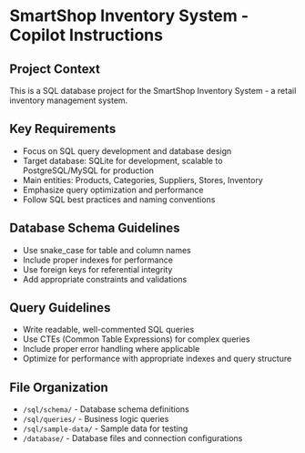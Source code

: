 # SmartShop Inventory System - Copilot Instructions

<!-- Use this file to provide workspace-specific custom instructions to Copilot. For more details, visit https://code.visualstudio.com/docs/copilot/copilot-customization#_use-a-githubcopilotinstructionsmd-file -->

## Project Context
This is a SQL database project for the SmartShop Inventory System - a retail inventory management system.

## Key Requirements
- Focus on SQL query development and database design
- Target database: SQLite for development, scalable to PostgreSQL/MySQL for production
- Main entities: Products, Categories, Suppliers, Stores, Inventory
- Emphasize query optimization and performance
- Follow SQL best practices and naming conventions

## Database Schema Guidelines
- Use snake_case for table and column names
- Include proper indexes for performance
- Use foreign keys for referential integrity
- Add appropriate constraints and validations

## Query Guidelines
- Write readable, well-commented SQL queries
- Use CTEs (Common Table Expressions) for complex queries
- Include proper error handling where applicable
- Optimize for performance with appropriate indexes and query structure

## File Organization
- `/sql/schema/` - Database schema definitions
- `/sql/queries/` - Business logic queries
- `/sql/sample-data/` - Sample data for testing
- `/database/` - Database files and connection configurations

